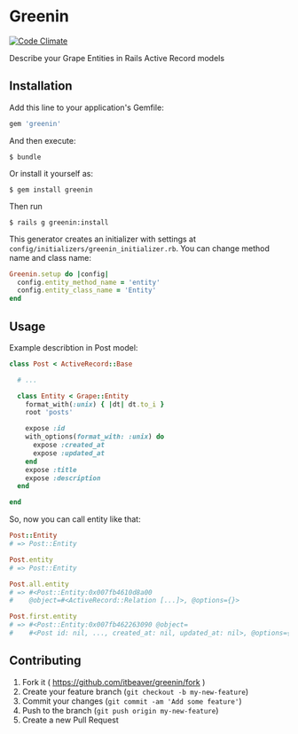 # Greenin
[![Code Climate](https://codeclimate.com/github/itbeaver/greenin/badges/gpa.svg)](https://codeclimate.com/github/itbeaver/greenin)

Describe your Grape Entities in Rails Active Record models

## Installation

Add this line to your application's Gemfile:

```ruby
gem 'greenin'
```

And then execute:

    $ bundle

Or install it yourself as:

    $ gem install greenin

Then run

	$ rails g greenin:install

This generator creates an initializer with settings at `config/initializers/greenin_initializer.rb`. You can change method name and class name:
```ruby
Greenin.setup do |config|
  config.entity_method_name = 'entity'
  config.entity_class_name = 'Entity'
end

```

## Usage

Example describtion in Post model:

```ruby
class Post < ActiveRecord::Base

  # ...

  class Entity < Grape::Entity
    format_with(:unix) { |dt| dt.to_i }
    root 'posts'

    expose :id
    with_options(format_with: :unix) do
      expose :created_at
      expose :updated_at
    end
    expose :title
    expose :description
  end

end
```

So, now you can call entity like that:
```ruby
Post::Entity
# => Post::Entity

Post.entity
# => Post::Entity

Post.all.entity
# => #<Post::Entity:0x007fb4610d8a00
#    @object=#<ActiveRecord::Relation [...]>, @options={}>

Post.first.entity
# => #<Post::Entity:0x007fb462263090 @object=
#    #<Post id: nil, ..., created_at: nil, updated_at: nil>, @options={}>
```

## Contributing

1. Fork it ( https://github.com/itbeaver/greenin/fork )
2. Create your feature branch (`git checkout -b my-new-feature`)
3. Commit your changes (`git commit -am 'Add some feature'`)
4. Push to the branch (`git push origin my-new-feature`)
5. Create a new Pull Request
